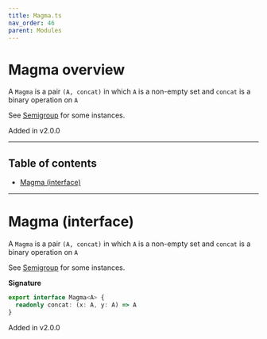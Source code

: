 ```yaml
---
title: Magma.ts
nav_order: 46
parent: Modules
---
```


# Magma overview

A `Magma` is a pair `(A, concat)` in which `A` is a non-empty set and `concat` is a binary operation on `A`

See [Semigroup](https://gcanti.github.io/fp-ts/modules/Semigroup.ts.html) for some instances.

Added in v2.0.0

---

<h2 class="text-delta">Table of contents</h2>

- [Magma (interface)](#magma-interface)

---

# Magma (interface)

A `Magma` is a pair `(A, concat)` in which `A` is a non-empty set and `concat` is a binary operation on `A`

See [Semigroup](https://gcanti.github.io/fp-ts/modules/Semigroup.ts.html) for some instances.

**Signature**

```ts
export interface Magma<A> {
  readonly concat: (x: A, y: A) => A
}
```

Added in v2.0.0

